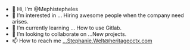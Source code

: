 - 👋 Hi, I’m @Mephistepheles
- 👀 I’m interested in ... Hiring awesome people when the company need arises.
- 🌱 I’m currently learning ... How to use Gitlab.
- 💞️ I’m looking to collaborate on ...New projects.
- 📫 How to reach me ...Stephanie.Welt@heritagecctx.com

<!---
Mephistepheles/Mephistepheles is a ✨ special ✨ repository because its `README.md` (this file) appears on your GitHub profile.
You can click the Preview link to take a look at your changes.
--->
